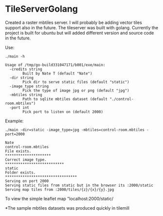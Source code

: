 # TileServerGolang

Created a raster mbtiles server. I will probably be adding vector tiles support also in the future. The tileserver was built with golang. Currently the project is built for ubuntu but will added different version and source code in the future.



Use:
```
./main -h
````
```Nate
Usage of /tmp/go-build331047171/b001/exe/main:
  -credits string
        Built by Nate T (default "Nate")
  -dir string
        Pick dir to serve static files (default "static")
  -image_type string
        Pick the type of image jpg or png (default "jpg")
  -mbtiles string
        Path to sqlite mbtiles dataset (default "./control-room.mbtiles")
  -port int
        Pick port to listen on (default 2000)
```

Example:
```
./main -dir=static -image_type=jpg -mbtiles=control-room.mbtiles -port=2000
```
```
Nate
control-room.mbtiles
File exists.
*********************
Correct image type.
***************************
static
Folder exists.
*********************************
Serving on port 2000
Serving static files from static but in the browser its :2000/static
Serving map tiles from :2000/tiles/{z}/{x}/{y}.jpg
```

To view the simple leaflet map "localhost:2000/static/

*The sample mbtiles datasets was produced quickly in tilemill
